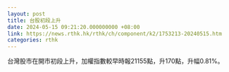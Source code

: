 ```yaml
---
layout: post
title: 台股初段上升
date: 2024-05-15 09:21:20.000000000 +08:00
link: https://news.rthk.hk/rthk/ch/component/k2/1753213-20240515.htm
categories: rthk
---
```


台灣股市在開市初段上升，加權指數較早時報21155點，升170點，升幅0.81%。
